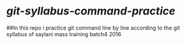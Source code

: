 # ***git-syllabus-command-practice***
 ##In this repo i practice git command line by line according to the git syllabus of saylani mass training batch4 2016
